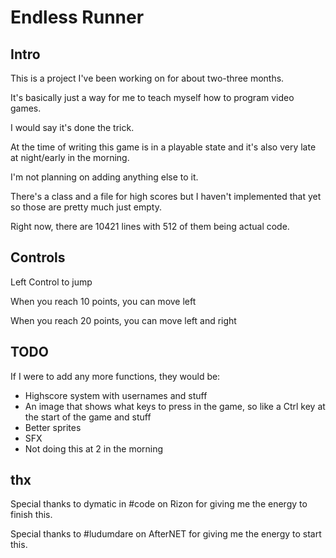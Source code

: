 # Endless Runner

## Intro
This is a project I've been working on for about two-three months.

It's basically just a way for me to teach myself how to program video games.

I would say it's done the trick.

At the time of writing this game is in a playable state and it's also very late at night/early in the morning.

I'm not planning on adding anything else to it.

There's a class and a file for high scores but I haven't implemented that yet so those are pretty much just empty.

Right now, there are 10421 lines with 512 of them being actual code.

## Controls
Left Control to jump

When you reach 10 points, you can move left

When you reach 20 points, you can move left and right

## TODO
If I were to add any more functions, they would be:
- Highscore system with usernames and stuff
- An image that shows what keys to press in the game, so like a Ctrl key at the start of the game and stuff
- Better sprites
- SFX
- Not doing this at 2 in the morning

## thx
Special thanks to dymatic in #code on Rizon for giving me the energy to finish this.

Special thanks to #ludumdare on AfterNET for giving me the energy to start this.
